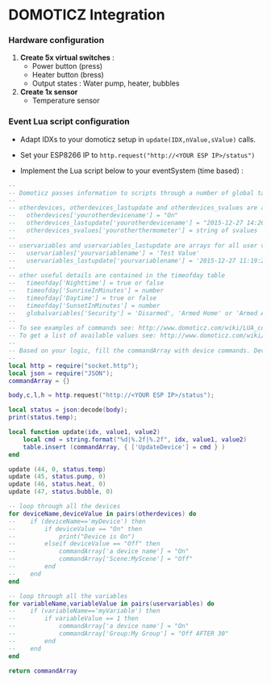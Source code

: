 # DOMOTICZ Integration

### Hardware configuration
1. **Create 5x virtual switches** :
    * Power button (press)
    * Heater button (bress)
    * Output states : Water pump, heater, bubbles
2. **Create 1x sensor**
    * Temperature sensor

### Event Lua script configuration

* Adapt IDXs to your domoticz setup in ```update(IDX,nValue,sValue)``` calls.
* Set your ESP8266 IP  to ```http.request("http://<YOUR ESP IP>/status")```

* Implement the Lua script below to your eventSystem (time based) :
```lua
--
-- Domoticz passes information to scripts through a number of global tables
--
-- otherdevices, otherdevices_lastupdate and otherdevices_svalues are arrays for all devices: 
--   otherdevices['yourotherdevicename'] = "On"
--   otherdevices_lastupdate['yourotherdevicename'] = "2015-12-27 14:26:40"
--   otherdevices_svalues['yourotherthermometer'] = string of svalues
--
-- uservariables and uservariables_lastupdate are arrays for all user variables: 
--   uservariables['yourvariablename'] = 'Test Value'
--   uservariables_lastupdate['yourvariablename'] = '2015-12-27 11:19:22'
--
-- other useful details are contained in the timeofday table
--   timeofday['Nighttime'] = true or false
--   timeofday['SunriseInMinutes'] = number
--   timeofday['Daytime'] = true or false
--   timeofday['SunsetInMinutes'] = number
--   globalvariables['Security'] = 'Disarmed', 'Armed Home' or 'Armed Away'
--
-- To see examples of commands see: http://www.domoticz.com/wiki/LUA_commands#General
-- To get a list of available values see: http://www.domoticz.com/wiki/LUA_commands#Function_to_dump_all_variables_supplied_to_the_script
--
-- Based on your logic, fill the commandArray with device commands. Device name is case sensitive. 
--
local http = require("socket.http");
local json = require("JSON");
commandArray = {}

body,c,l,h = http.request("http://<YOUR ESP IP>/status");

local status = json:decode(body);
print(status.temp);

local function update(idx, value1, value2)
    local cmd = string.format("%d|%.2f|%.2f", idx, value1, value2)
    table.insert (commandArray, { ['UpdateDevice'] = cmd } )
end

update (44, 0, status.temp)
update (45, status.pump, 0)
update (46, status.heat, 0)
update (47, status.bubble, 0)

-- loop through all the devices
for deviceName,deviceValue in pairs(otherdevices) do
--    if (deviceName=='myDevice') then
--        if deviceValue == "On" then
--            print("Device is On")
--        elseif deviceValue == "Off" then
--            commandArray['a device name'] = "On"
--            commandArray['Scene:MyScene'] = "Off"
--        end
--    end
end

-- loop through all the variables
for variableName,variableValue in pairs(uservariables) do
--    if (variableName=='myVariable') then
--        if variableValue == 1 then
--            commandArray['a device name'] = "On"
--            commandArray['Group:My Group'] = "Off AFTER 30"
--        end
--    end
end

return commandArray
```